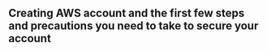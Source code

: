 ## Creating AWS account and the first few steps and precautions you need to take to secure your account
